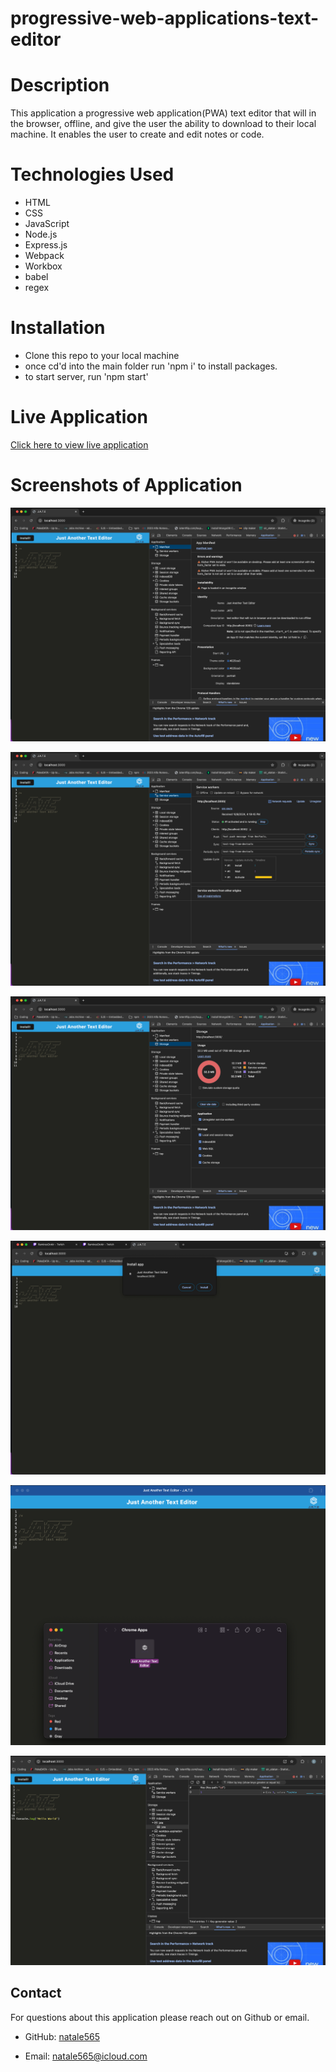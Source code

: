 # progressive-web-applications-text-editor

# Description

This application a progressive web application(PWA) text editor that will in the browser, offline, and give the user the ability to download to their local machine. It enables the user to create and edit notes or code. 

# Technologies Used

- HTML
- CSS
- JavaScript
- Node.js
- Express.js
- Webpack
- Workbox
- babel
- regex

# Installation

- Clone this repo to your local machine
- once cd'd into the main folder run 'npm i' to install packages. 
- to start server, run 'npm start'


# Live Application

[Click here to view live application](https://progressive-web-applications-text-editor-w2ba.onrender.com)

# Screenshots of Application

![screenshot1](./images/image1.png)

![screenshot2](./images/image2.png)

![screenshot3](./images/image3.png)

![screenshot4](./images/image4.png)

![screenshot5](./images/image5.png)

![screenshot6](./images/image6.png)

## Contact

For questions about this application please reach out on Github or email.

- GitHub: [natale565](https://github.com/natale565)

- Email: [natale565@icloud.com](mailto:natale565@icloud.com)
